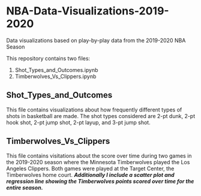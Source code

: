 # NBA-Data-Visualizations-2019-2020
Data visualizations based on play-by-play data from the 2019-2020 NBA Season 

This repository contains two files:
1. Shot_Types_and_Outcomes.ipynb
2. Timberwolves_Vs_Clippers.ipynb

## Shot_Types_and_Outcomes
This file contains visualizations about how frequently different types of shots in basketball are made. The shot types considered are 2-pt dunk, 2-pt hook shot, 2-pt jump shot, 2-pt layup, and 3-pt jump shot.

## Timberwolves_Vs_Clippers
This file contains visitations about the score over time during two games in the 2019-2020 season where the Minnesota Timberwolves played the Los Angeles Clippers. Both games were played at the Target Center, the Timberwolves home court. _**Additionally I include a scatter plot and regression line showing the Timberwolves points scored over time for the entire season.**_
